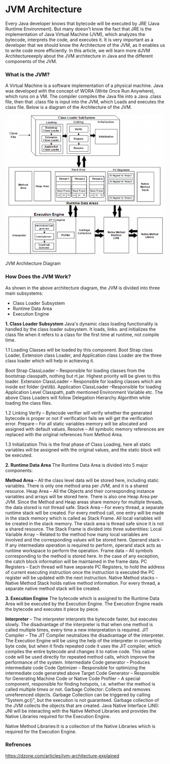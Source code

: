 # JVM Architecture

Every Java developer knows that bytecode will be executed by JRE (Java Runtime Environment). But many doesn't know the fact that JRE is the implementation of Java Virtual Machine (JVM), which analyzes the bytecode, interprets the code, and executes it. It is very important as a developer that we should know the Architecture of the JVM, as it enables us to write code more efficiently. In this article, we will learn more dJVM Architectureeeply about the JVM architecture in Java and the different components of the JVM.

### What is the JVM?
A Virtual Machine is a software implementation of a physical machine. Java was developed with the concept of WORA (Write Once Run Anywhere), which runs on a VM. The compiler compiles the Java file into a Java .class file, then that .class file is input into the JVM, which Loads and executes the class file. Below is a diagram of the Architecture of the JVM.



![JVM Architecture Diagram](jvmarch.jpg)

JVM Architecture Diagram 

### How Does the JVM Work?
As shown in the above architecture diagram, the JVM is divided into three main subsystems:

* Class Loader Subsystem
* Runtime Data Area
* Execution Engine


**1. Class Loader Subsystem**
Java's dynamic class loading functionality is handled by the class loader subsystem. It loads, links. and initializes the class file when it refers to a class for the first time at runtime, not compile time. 


1.1 Loading
Classes will be loaded by this component. Boot Strap class Loader, Extension class Loader, and Application class Loader are the three class loader which will help in achieving it.

Boot Strap ClassLoader – Responsible for loading classes from the bootstrap classpath, nothing but rt.jar. Highest priority will be given to this loader.
Extension ClassLoader – Responsible for loading classes which are inside ext folder (jre\lib).
Application ClassLoader –Responsible for loading Application Level Classpath, path mentioned Environment Variable etc.
The above Class Loaders will follow Delegation Hierarchy Algorithm while loading the class files.

1.2 Linking
Verify – Bytecode verifier will verify whether the generated bytecode is proper or not if verification fails we will get the verification error.
Prepare – For all static variables memory will be allocated and assigned with default values.
Resolve – All symbolic memory references are replaced with the original references from Method Area.

1.3 Initialization
This is the final phase of Class Loading, here all static variables will be assigned with the original values, and the static block will be executed.

**2. Runtime Data Area**
The Runtime Data Area is divided into 5 major components:

**Method Area** – All the class level data will be stored here, including static variables. There is only one method area per JVM, and it is a shared resource.
Heap Area – All the Objects and their corresponding instance variables and arrays will be stored here. There is also one Heap Area per JVM. Since the Method and Heap areas share memory for multiple threads, the data stored is not thread safe.
Stack Area – For every thread, a separate runtime stack will be created. For every method call, one entry will be made in the stack memory which is called as Stack Frame. All local variables will be created in the stack memory. The stack area is thread safe since it is not a shared resource. The Stack Frame is divided into three subentities:
Local Variable Array – Related to the method how many local variables are involved and the corresponding values will be stored here.
Operand stack – If any intermediate operation is required to perform, operand stack acts as runtime workspace to perform the operation.
Frame data – All symbols corresponding to the method is stored here. In the case of any exception, the catch block information will be maintained in the frame data.
PC Registers – Each thread will have separate PC Registers, to hold the address of current executing instruction once the instruction is executed the PC register will be updated with the next instruction.
Native Method stacks – Native Method Stack holds native method information. For every thread, a separate native method stack will be created.

**3. Execution Engine**
The bytecode which is assigned to the Runtime Data Area will be executed by the Execution Engine. The Execution Engine reads the bytecode and executes it piece by piece.

**Interpreter** – The interpreter interprets the bytecode faster, but executes slowly. The disadvantage of the interpreter is that when one method is called multiple times, every time a new interpretation is required.
JIT Compiler – The JIT Compiler neutralizes the disadvantage of the interpreter. The Execution Engine will be using the help of the interpreter in converting byte code, but when it finds repeated code it uses the JIT compiler, which compiles the entire bytecode and changes it to native code. This native code will be used directly for repeated method calls, which improve the performance of the system.
Intermediate Code generator – Produces intermediate code
Code Optimizer – Responsible for optimizing the intermediate code generated above
Target Code Generator – Responsible for Generating Machine Code or Native Code
Profiler – A special component, responsible for finding hotspots, i.e. whether the method is called multiple times or not.
Garbage Collector: Collects and removes unreferenced objects. Garbage Collection can be triggered by calling "System.gc()", but the execution is not guaranteed. Garbage collection of the JVM collects the objects that are created.
Java Native Interface (JNI): JNI will be interacting with the Native Method Libraries and provides the Native Libraries required for the Execution Engine.

Native Method Libraries:It is a collection of the Native Libraries which is required for the Execution Engine.

### Refrences
https://dzone.com/articles/jvm-architecture-explained 